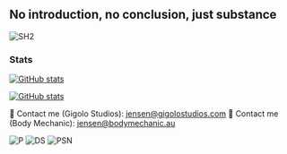 ## No introduction, no conclusion, just substance

![SH2](https://camo.githubusercontent.com/faccbaf36ba7f2b7d299ff77d643ca2e63d085b36cea741a01a5c866d8b3c188/68747470733a2f2f692e696d6775722e636f6d2f6b45553061636e2e706e67)

<h3>Stats</h3>

[![GitHub stats](https://github-readme-stats.vercel.app/api?username=Jensen330&show_icons=true&theme=merko)](https://github.com/Jensen330/)


[![GitHub stats](https://visitor-badge.laobi.icu/badge?page_id=Jensen330.readme.visitor-badge)](https://github.com/Jensen330/) 

📨 Contact me (Gigolo Studios): jensen@gigolostudios.com
📩 Contact me (Body Mechanic): jensen@bodymechanic.au

![P](https://img.shields.io/badge/PayPal-00457C?style=for-the-badge&logo=paypal&logoColor=white) ![DS](https://img.shields.io/badge/Discord-7289DA?style=for-the-badge&logo=discord&logoColor=white) ![PSN](https://img.shields.io/badge/PSN-%230070D1.svg?style=for-the-badge&logo=Playstation&logoColor=white)
